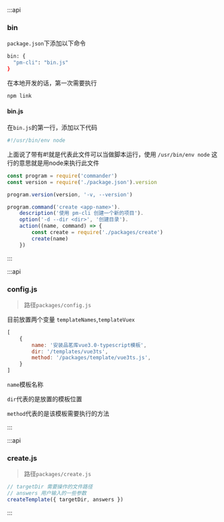 :::api

### bin

`package.json`下添加以下命令

```bash
bin: {
  "pm-cli": "bin.js"
}
```

在本地开发的话，第一次需要执行

```bash
npm link
```

#### bin.js

在`bin.js`的第一行，添加以下代码

```bash
#!/usr/bin/env node
```

上面说了带有#!就是代表此文件可以当做脚本运行，使用 `/usr/bin/env node` 这行的意思就是用node来执行此文件

```js
const program = require('commander')
const version = require('./package.json').version

program.version(version, '-v, --version')

program.command('create <app-name>').
    description('使用 pm-cli 创建一个新的项目').
    option('-d --dir <dir>', '创建目录').
    action((name, command) => {
        const create = require('./packages/create')
        create(name)
    })
```

:::

:::api

### config.js

> 路径`packages/config.js`

目前放置两个变量 `templateNames`,`templateVuex`

```js
[
    {
        name: '安装品茗库vue3.0-typescript模板',
        dir: '/templates/vue3ts',
        method: '/packages/template/vue3ts.js',
    }
]
```

`name`模板名称

`dir`代表的是放置的模板位置

`method`代表的是该模板需要执行的方法

:::

:::api

### create.js

> 路径`packages/create.js`

```js
// targetDir 需要操作的文件路径
// answers 用户输入的一些参数
createTemplate({ targetDir, answers })
```

:::
